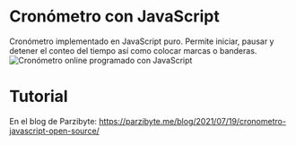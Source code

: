 # Cronómetro con JavaScript
Cronómetro implementado en JavaScript puro. Permite iniciar, pausar y detener el conteo del tiempo así como colocar marcas o banderas.
![Cronómetro online programado con JavaScript](https://parzibyte.me/blog/wp-content/uploads/2021/07/Cronometro-con-JavaScript-con-marcas-Codigo-open-source.png)

# Tutorial
En el blog de Parzibyte: https://parzibyte.me/blog/2021/07/19/cronometro-javascript-open-source/